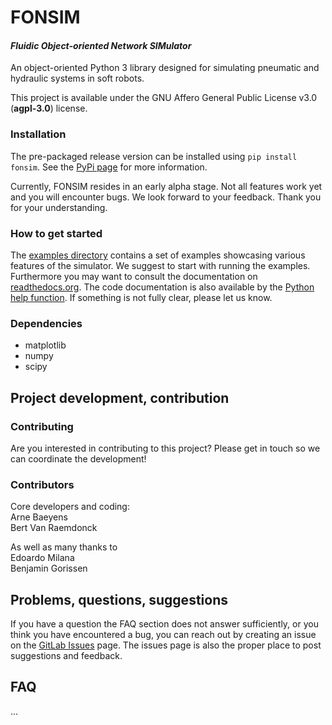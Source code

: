 # FONSIM
#### _Fluidic Object-oriented Network SIMulator_

An object-oriented Python 3 library designed for simulating pneumatic and hydraulic systems in soft robots.

This project is available under the GNU Affero General Public License v3.0 (**agpl-3.0**) license.

### Installation
The pre-packaged release version can be installed using `pip install fonsim`.
See the [PyPi page](https://pypi.org/project/fonsim/) for more information.

Currently, FONSIM resides in an early alpha stage.
Not all features work yet and you will encounter bugs.
We look forward to your feedback.
Thank you for your understanding.


### How to get started
The [examples directory](https://gitlab.com/abaeyens/fonsim/-/tree/master/examples) contains a set of examples showcasing various features of the simulator.
We suggest to start with running the examples.
Furthermore you may want to consult the documentation on
[readthedocs.org](https://fonsim.readthedocs.io/en/feature-doc/introduction.html).
The code documentation is also available by the
[Python help function](https://www.programiz.com/python-programming/docstrings#help).
If something is not fully clear, please let us know.

### Dependencies
* matplotlib
* numpy
* scipy



## Project development, contribution

### Contributing
Are you interested in contributing to this project?
Please get in touch so we can coordinate the development!

### Contributors
Core developers and coding:  
Arne Baeyens  
Bert Van Raemdonck  

As well as many thanks to  
Edoardo Milana  
Benjamin Gorissen  


## Problems, questions, suggestions
If you have a question the FAQ section does not answer sufficiently,
or you think you have encountered a bug,
you can reach out by creating an issue on the
[GitLab Issues](https://gitlab.com/abaeyens/fonsim/-/issues) page.
The issues page is also the proper place to post suggestions and feedback.


## FAQ
...
